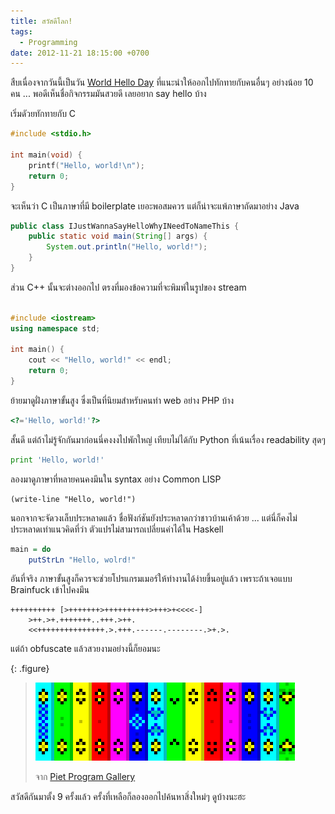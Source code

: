 ```yaml
---
title: สวัสดีโลก!
tags:
  - Programming
date: 2012-11-21 18:15:00 +0700
---
```


สืบเนื่องจากวันนี้เป็นวัน [World Hello Day][] ที่แนะนำให้ออกไปทักทายกับคนอื่นๆ อย่างน้อย 10 คน ...  พอดีเห็นชื่อกิจกรรมมันสวยดี เลยอยาก say hello บ้าง

เริ่มดัวยทักทายกับ C

``` c
#include <stdio.h>

int main(void) {
    printf("Hello, world!\n");
    return 0;
}
```

จะเห็นว่า C เป็นภาษาที่มี boilerplate เยอะพอสมควร แต่ก็น่าจะแพ้ภาษาถัดมาอย่าง Java

``` java
public class IJustWannaSayHelloWhyINeedToNameThis {
    public static void main(String[] args) {
        System.out.println("Hello, world!");
    }
}
```

ส่วน C++ นั้นจะต่างออกไป ตรงที่มองข้อความที่จะพิมพ์ในรูปของ stream

``` c++

#include <iostream>
using namespace std;

int main() {
    cout << "Hello, world!" << endl;
    return 0;
}
```

ย้ายมาดูฝั่งภาษาขั้นสูง ซึ่งเป็นที่นิยมสำหรับคนทำ web อย่าง PHP บ้าง

``` php
<?='Hello, world!'?>
```

สั้นดี แต่ถ้าไม่รู้จักกันมาก่อนนี่คงงงไปพักใหญ่ เทียบไม่ได้กับ Python ที่เน้นเรื่อง readability สุดๆ

``` python
print 'Hello, world!'
```

ลองมาดูภาษาที่หลายคนคงมึนใน syntax อย่าง Common LISP

``` common-lisp
(write-line "Hello, world!")
```

นอกจากจะจัดวงเล็บประหลาดแล้ว ชื่อฟังก์ชันยังประหลาดกว่าชาวบ้านเค้าด้วย ... แต่นี่ก็คงไม่ประหลาดเท่าแนวคิดที่ว่า ตัวแปรไม่สามารถเปลี่ยนค่าได้ใน Haskell

``` haskell
main = do
    putStrLn "Hello, wolrd!"
```

อันที่จริง ภาษาขั้นสูงก็ควรจะช่วยโปรแกรมเมอร์ให้ทำงานได้ง่ายขึ้นอยู่แล้ว เพราะถ้าเจอแบบ Brainfuck เข้าไปคงมึน

```
++++++++++ [>+++++++>++++++++++>+++>+<<<<-]
    >++.>+.+++++++..+++.>++.
    <<+++++++++++++++.>.+++.------.--------.>+.>.
```

แต่ถ้า obfuscate แล้วสวยงามอย่างนี้ก็ยอมนะ

{: .figure}
> ![](/images/program/misc/piet-hello-world.png)
>
> จาก [Piet Program Gallery][]

สวัสดีกันมาตั้ง 9 ครั้งแล้ว ครั้งที่เหลือก็ลองออกไปค้นหาสิ่งใหม่ๆ ดูบ้างนะฮะ


[World Hello Day]: //www.everyday-readers.com/blog/on-the-day/21-nov-world-hello-day/
[Piet Program Gallery]: //www.dangermouse.net/esoteric/piet/samples.html
